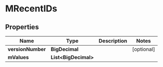 

# MRecentIDs


## Properties

| Name | Type | Description | Notes |
|------------ | ------------- | ------------- | -------------|
|**versionNumber** | **BigDecimal** |  |  [optional] |
|**mValues** | **List&lt;BigDecimal&gt;** |  |  |



